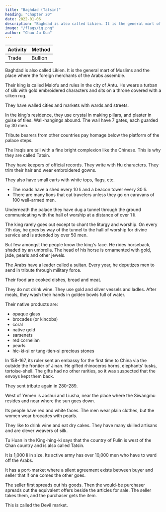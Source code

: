 ```yaml
---
title: "Baghdad (Tatsin)"
heading: "Chapter 20"
date: 2022-01-06
description: "Baghdad is also called Likien. It is the general mart of Muslims and the place where the foreign merchants of the Arabs assemble"
image: "/flags/iq.png"
author: "Chau Ju Kua"
---
```



<!-- Baghdad? 762 -->

Activity | Method 
--- | ---
Trade | Bullion


Baghdad is also called Likien. It is the general mart of Muslims and the place where the foreign merchants of the Arabs assemble.

Their king is called Malofu and rules in the city of Antu. He wears a turban of silk with gold embroidered characters and sits on a throne covered with a silken rug.

They have walled cities and markets with wards and streets. 

In the king's residence, they use crystal in making pillars, and plaster in guise of tiles.  Wall-hangings abound. The wall have 7 gates, each guarded by 30 men.

Tribute bearers from other countries pay homage below the platform of the palace steps.

The Iraqis are tall with a fine bright complexion like the Chinese. This is why they are called Tatsin.

They have keepers of official records. They write with Hu characters. They trim their hair and wear embroidered gowns. 

They also have small carts with white tops, flags, etc. 
- The roads have a shed every 10 li and a beacon tower every 30 li. 
- There are many lions that eat travelers unless they go on caravans of 100 well-armed men.

Underneath the palace they have dug a tunnel through the ground communicating with the hall of worship  at a distance of over 1 li.

The king rarely goes out except to chant the liturgy and worship. On every 7th day, he goes by way of the tunnel to the hall of worship for divine service and is attended by over 50 men.

But few amongst the people know the king's face. He rides horseback, shaded by an umbrella. The head of his horse is ornamented with gold, jade, pearls and other jewels. 

The Arabs have a leader called a sultan. Every year, he deputizes men to send in tribute through military force. 

Their food are cooked dishes, bread and meat.

They do not drink wine. They use gold and silver vessels and ladles. After meals, they wash their hands in golden bowls full of water.


Their native products are:
- opaque glass
- brocades (or kincobs)
- coral
- native gold
- sarsenets
- red cornelian
- pearls
- hic-ki-si or tung-tien-si precious stones

In 158-167, its ruler sent an embassy for the first time to China via the outside the frontier of Jinan. He gifted rhinoceros horns, elephants' tusks, tortoise-shell. The gifts had no other rarities, so it was suspected that the envoys kept them back.

They sent tribute again in 280-289.

West of Yemen is Joshui and Liusha, near the place where the Siwangmu resides and near where the sun goes down.

Its people have red and white faces. The men wear plain clothes, but the women wear brocades with pearls. 

They like to drink wine and eat dry cakes. They have many skilled artisans and are clever weavers of silk.

Tu Huan in the King-hing-ki says that the country of Fulin is west of the Chan country and is also called Tatsin. 

It is 1,000 li in size. Its active army has over 10,000 men who have to ward off the Arabs. 

It has a port-market where a silent agreement exists between buyer and seller that if one comes the other goes. 

The seller first spreads out his goods. Then the would-be purchaser spreads out the equivalent offers beside the articles for sale. The seller takes them, and the purchaser gets the item. 

This is called the Devil market. 

<!-- Notes.
The first part of this chapter is taken nearly literally from Ch6u K'ii-fei's account of Ta-
The work of this author, as stated in the Introduction (supra, p. 22.) appeared in A. D.
1178, and was the result of personal enquiries made by him on the subjects of which it treats, 2»
1)
ts'in, 3,1.
and nowise a compilation from previous works.
contemporaneous matter. AH other portions of
historians;
they are mentioned in the footnotes to
To emphasize
the additions
in previous records other than
Ju-kua's chapter on T'ien-chu
are the only passages of
The
Ch6u
It
may be
this chapter
an
all portions of this
chapter occurring
The first phrase of Chau 30
110) and another phrase in the same chapter (infra, p. Ill)
K'u-fei's, are printed in italics.
(infra, p.
K'ii-fei's notes on Ta-ts'in omitted
Ta-ts'in of the twelfth century, as represented in
characteristics of
are taken from the older Chinese
this chapter.
made by Chau Ju-kua,
Ch6u
looked upon as containing chiefly
ecclesiastical state.
As
from
Chou
in ancient times Ta-ts'in
upon as the representatives of the Christian world united under a
this chapter.
K'ii-fei's account,
and
Fii-lin
has
may be
all
the
looked
spiritual chief, the Patriarch of
Antioch, so the king of Ta-ts'in of the twelfth century must have been a patriarch, and, as
35
is
shown in a subsequent note, this king must have been the Nestorian patriarch of Baghdad, which
was indeed, at that time, the point of junction where all the great trade routes of Western'
Asia united. The words oalso called Li-kien», added here by Chau, are taken from the Hou Han-
shu, 88 (see Hirth, China and the Roman Orient, 40 and 146), and refer to the Ta-ts'in of 40
city
ancient times.
/
An-tu (Antioch) in the Wel-shu, 102 (see Hirth,
the so-called king of Ta-ts'in may have to be identified with the Patriarch
2) Since the Capital of Ta-ts'in
op.
cit.,"
48
et seqq.),
is
called1,20
BAGHDAD.
who was indeed considered
when
of Antioch,
before the schism in 498 A. D.,
church in Chaldsea. According
Fu-lin called Po-to-li
to the
1
05
the spiritnal head of all the Christians in Asia, certainly
the adherents of Nestorius (f 440) established their own
cit., 55 and 60) the king of
T'ang-shu, 198 (see Hirth, op.
^ ^
('^
'
Canton dialect and probable old sound:
Po-to-lik),
sent
5 ambassadors to the Chinese court in 643 A. D. This name lends itself admirably as a transcription
of the Syriac form for «patriarch», viz. hatriJc. In Chou K'u-fei's account, as copied by Chau
Ju-kua, the king
title
of)
Ma-lo-ba, since
fit
(^
of Ta-ts'in in the twelfth century is styled
(^ ^ ^
[^] may
Ma-lo-fa
Canton
dialect:
i.
e.,
he
is
addressed by the
Ma-lo-fat, probable old sound Ma-lo-pat,
oir
stand for iha in Sanskrit transcriptions, see Julie n, Methode pour
10 dechiffrer, 104, As 309). This again
is an excellent transcription for Mar Aba, one of the titles by
which the Nestorian patriarch could be addressed. Mar is a title of honour given to learned devotees
among the Syrian Christians, somewhat like our «Venerable» (Ducange, Glossarium, etc., ed:
L.
Favre,
Father*).
s.
Its
15 III B, 92:
v.
Aba means
Mar).
«Quem enim
seu Domini
Mar- Aba may thus be translated by «Venerable
(itarpixto;). (Assemani, Bibl. Orient.,
afathera.
Latin and Greek equivalent was Patricius
Graeci Latinique Patricium vocant,
is
dicitur Syriace
Aba,
et praefixo
Mar,
Mar-Aba»). In the Syriac portion of the Nestorian inscription of Si-an-fu the
patriarch Hannanjesus II, who died in 778 A. D. three years before the erection of the monument
in 781, is referred to under the title Abad Abahotha Mar Hanan Isua Qatholiqa Patrirkis («Pfere
titulo,
des Peres, le Seigneur Hanan-Jesus, etant
20 Si-ngan-fou,
jn Chinese records
of Antioch. Still
fei's
up
to the
we may
time of
Chou
Ta-ts'in»
(^^ Afc 1^
stilled is
K'u-fei as kings of Ta-ts'in or Fu-lin being patriarchs
whom
entertain doubts as to
Ta-ts'in chapter, at the end of
25 can be
Patriarche universel.i) Pauthier, L'inscription de
le
Paris, 1858, 42). This does not exclude the possibility of all the patriarchs mentioned
H JH
found there (see
which
ffti),
infra, p.
it is
the
title
should be applied in
stated that «T'icn-chu (India)
is
Ch6u K'u-
subordinate to
and that the sacred water by which the waves of the sea
HI).
It
would seem that
Chau Ju-kua
has built up his
account of T'ien-chu on little more than this information, which in Chou K'ii-fei's original
merely refers to the Indian Christians, and not to India generally, by adding all possible notes
referring to non-Christian India from older records. Since
we
are in the possession of ample
evidence showing that the Indian Christians of the St. Thomas church were Nestorians and that
30 their chiefs were appointed by the Chaldsean patriarch in Baghdad (see Assemani, op. cit., 435,
et seqq.= Christiani S. Thomae in India), it must seem strange that, according to Chou K'u-fei at
some time preceding the appearance of his bopk in 1178, it was the eking of Ta-ts'in», if this
means the Patriarch of Antioch, who appointed the chief of T'ien-chu, i. e. the Indian Christians,
and that this statement seems to correspond with that of a Byzantine author, the archimandrite
a notary in the service of the Patriarch of Constantinople, who wrote in 1143,
NilosDoxopatres,
35
a short treatise on the patriarchal thrones (Krumbacher, Gesch.
derbyzantin. Litteratur, 2'' ed., Munchen, 1897, 415 et seqq.). Doxopatres says in unmistakable
Greek that «the Patriarch of Antioch was in charge of all Asia and Anatolia, and even India,
for kino'
Rogers II of
Sicily,
and also of
whither he had sent a 'katholikos' ordained by himself, styled the one of Komogyris,
altogether
thirteen
him
under
that
he
had
and
his
time,
40 Persia and Babylon, called Baghdad at
cf. Renaudot,
et
seqq.;
1685,
II,
211
Leiden,
Moyne,
le
Stephani
Sacra
Varia
metropolitans)). (See
follow from this that,
Ancient Accounts of India and China, London, 1733, 119). It seems to
immediate chief on the patriarchal
whatever the relations of the Nestorians in India were to their
as a still higher authority. Assemani
throne in Baghdad, the one of Antioch was looked upon
Syrians gave their chiefs the title
Jacobite
and
Maronite
Melchite,
the
that
45 (III, 289) admits
it for the Nestorians. For materials regarding
{(Patriarch of Antioch)), but he emphatically denies
Assemani, passim; W. Germann,Die Kirche der Thomas-
this crux of patriarchal history, see
Richter, Indische Missionsgeschichte, Gtttersloh, 1900, where the
christen, Gtttersloh,
1877;
Charles Swanston, A memoir of the
Greek passage referred to is quoted on p. 163, note; and
Christians of the Apostle Thomas, etc., in J. R. A. S.
Syrian
or
the
Malaya,
of
Church
50 Primitive
247; La Croze, Histoire du Christianisme des
London, I, 172— 192, and II, 54—62 and 243
—
Indes
La'naye, 1758. Swanston
says
among
other things= ((Whatever credit
may be thoughtBAOnDAD.
,:106
tine
l,20
the current tradition of these Christians, that the Apostle
to
the Gospel
among them,
Thomas planted the
seeds of
considered established beyond contradiction, that
much may be
so
they existed in Travancor as a flourishing people, connected with the Syrian church, from
the
Era»
centuries of the Christian
first
which was formerly
(op. cit., II, 234); atheir liturgy is that
road in the churches of the Patriarch of Antioch, and their language
is
the Syriac» (237); «they
5
him in
their prayer* (239). These relations between Chau Ju-kua's India and his Ta-ts'in were first
pointed out by Hirth, aChao Ju-kua's Ethnography)), in J. E. A. S., 1890,496—499. ThougJi
the Antiochian patriarch is referred to in these records, the main fact to us is the position
of the one of Baghdad as the immediate chief of the Indian Christians. It seems, therefore, that 10
hold in the highest respect
Ch6u
K'il-feii's Ta-ts'in is
theii;
Patriarch of Antioch, or Mosul, and
not the ancient Ta-ts'in as far as
Chau Ju-kua
Antioch or An-tu, though referred to by
its
make mention
territory
is
of
concerned, and that
as its capital on the groijnd of former
statements, cannot be the place «where the foreign merchants of the Ta-shi assemble ». This
much more likely to apply to Baghdad, in 1178 A. D. the seat of the Nestorian
Here indeed was athe point of junction where all the great trade-routes of .Western 15
Asia united)) (von Kremer, Culturgesch. des Orients, 11,47), which in those days could not quite
so well be said of Antioch. See also Hirth, The Mystery of Fu-lin, in J. A. 0. S., XXX, 1—31.
3) «He wears a turban of silk with gold embroidered characters)). According to Assemani
III B, 389) the Nestorian patriarchs did not wear a mitre like other church dignitaries of this
remark
is
patriarch.
,
rank, but an embroidered turban, called birima («Biruna, hoc
qua caput
tegitur, instar Amictuso). It appears,
est, Cidaris,
phrygio opere ornata, 20
however, that scholars disagree as
to the
meaning
of this word Mruna, which according to some must have been a kind of burnoose rather than a
turban,
if
4)
not even a gown of considerable length. See infra, p. 107.
The
(around the
first
city)i).
four words (in Chinese
^W WJ) may
This reference to the use of plaster
is
also
be rendered athere
not original with
is
a wall
Ch6u K'u-fei, he found
25
Hirth, China and the Roman Orient, 53). The reference to the
use of crystal is taken from H6u Han-shu, 118. (See Hirth, op. cit., 40, 44, 51). On the 'Seven
gates', cf. Le Strange, Eastern Caliphate, 30, 31, his description of Baghdad.
5) Quotation from H6u Han-shu, 118. See Hirth, op. cit., 40, 44, 50, 70, 78.
it
in the
Kiu T'ang-shu, 198
0) This
paragraph
See Hirth, op.
cit.,
oldest Ta-ts'in texts.
is
(see
substantially a quotation from Wei-lio, 30,
the Hebrews was to wear their hair generally short, and to check
of scissors onlyn. Kitto, Cyclopsedia of Biblical Literature,
7)
Ch6u
and Hou Han-shu, 118. 30
70 and 40, 55, 58. The custom of wearing short hair is referred to in the
aDiiferent from the custom both of the Greeks and the Egyptians, that of
K'u-fei and our author
other religions. See supra, p. 73, note
make frequent
1, p.
s. v.,
its
growth by the application
'Hair'.
use of Buddhist terms
when speaking
of 35
93, et passim.
BenjaminofTudela, who visited Baghdad in the middle of the twelfth century, says of the
Caliph= aBut in that Palace of the mightie king, there are buildings of an admirable greatnesse,
the Pillars whereof are of silver and gold, and the inner parts of the houses are over-laide
with these metals, and beautified with
all
kind of Precious stones and Pearles= out of the which 40
Palace he goeth forth once only in the yeere, on that festival day or Easter, which they call
llamadan. And on that day, great multitudes of men from divers and remote Countries, flocke
And he is carried upon a Mule, attired in princely garments, intermingled
having his head adorned with a Myter, shining with stones of incomparable
price= but he weareth a blacke Handkerchiefe upon the Myter, ... But he commeth forth of his 45
Palace to the great house (as they call it) of Prayer, built in the gate Bosra= for that is a,ccounted
together to see his face.
with gold and silver,
their greatest home
of Prayer.
...
All that whole yeere after he
never to goe forth to any other place ».
And
is
conteyned within the Palace,
of the chief of the small Jewish
in Baghdad, the aChief of the Captivity», as he
was
community dwelling
he says= «But when he commeth forth
to visit the Great king, he is guarded with a great number of Horse-men, Jewes
and gentiles 50
accompanying him, a Cryer going before him. ... 3ut he is carried upon an Horse cloathed with
silken and embroydered garments, he adometh his head with a Miter, upon the Miter
he weareth
called,
a white Shash, and upon the Shash a Chainea. Purchas, His Pilgrimes, VIII, 559—562. Conf.1,20
BAGHDAD.
J
07
M. N. Adler, The Itinerary of Benjamin of Tudela,
London, 1907, 36 et seq. Such, it appears,
was the style m which the minor rulers residing in
Baghdad paid their state visits to the Caliph,
who himself, as an Abbaside, wore a (.black handkerchief
upon his mitre». What we know about
the official dress of the Nestorian patriarch
seems to be quite compatible with Chou K'fl-fei's
Each patriarch, as we may conclude from Mar Amr's lives of the
Nestorian patriarchs
(quoted below), was at his coronation endowed with
a pallium (biruna) of some particular colour
peculiar to his government. This pallium is not clearly
referred to in Chau Ju-kua's text, who
contracts into one word san
(|^), umbrella, Chou K'fl-fei's words= (.protected by a blue (or
green) umbrella provided with threefold eaves»
^St). This blue (or green)
5 account.
10 umbrella
may have
{fy^M^
got into the text from a mistaken description of the sacred
gown
called
biruna, the exact shape and use of which seems to
be a matter in dispute. Assemani calls it a
((pontifical gowns in one place and a «cidaris» in
another. A Chaldsean archbishop, consulted on
the meaning of the term, also gives four different explanations,
the second of which seems to be the
most hkely to answer, viz. uhiruna vocatur indumentum exterius perlongum et amplum personam
IB totam cooperiens, ad modum fere togsie senatoriae
aut purpurae cardinalitiae» (see Abbeloos
and
Lamy,
volume
Barhebraei Chronic,
(III B,
683)
ecclesiast.,
distinguishes
the
and since Assemani, in his last
i. €.
a low turban, from the
may have been a kind of hood, or cape,
355, note
I,
liruna as a
2);
cidaris,
opaenula, quae pluvialis formam repraesentat», it
used primarily for protection against rain, thus corresponding to the sacred gown called
20 phaina by the Jacobites and maajohra by the Nestorians. Assemani (op. cit., 674) describes the
final act in the coronation
the
maaphra
or kaphila,
of the Nestorian patriarch in such a
e.
i.
the rain cloak, and the liruna,
i.
e.
way
as to suggest that the twOj
the turban, have to be put on,
before coronation can be pronounced to be complete. It seems that, whatever the two terms may
mean, they practically belong to one another, which may have given rise to the confusion existing
'
25 in their interpretation. It is quite possible that Ch6uK'u-fei, who was a native of Won-ch6u and,
when he wrote his book, held the post of Assistant Sub-Prefect in Kui-lin, the capital of
Kuang-si, collected his notes in Canton, which place he had to pass on his way from his home to
his official residence; and in Canton, as we know (see supra, pp. 14—16), there was then, and had
been for centuries, a large foreign, mostly Mohammedan, settlement. Among these foreigners
30 there may have been natives of Baghdad familiar with Nestorian institutions in that city, if not
some merchants, or business friends, who happened to be Christians themselves. One of these may
have supplied the information regarding the patriarch, and from his description of the ((pluvialen
forming part of his
official dress,
the Chinese writer
a (irain cape, or cloak» to be an umbrella.
Two
may have
misunderstood what was originally
years before the completion of
Chou
K'u-fei's
35 book, in 1176 A. D., the contemporary patriarch, by the name of Elias III, was elected and
ordained at Madain, npallio amictus pistacini coloris (see Gismondi, Maris Amri et Slibae De
I'atriarchis
Nestorianorum Commentaria,
II,
64).
with
Chou
40 shades
palace
K'ii-fei's ts'ing,
i.
e.
«green», or «blue, umbrellas, since
Hirth, Ancient Porcelain, 7
If Elias III be meant by Ch6u
(see
{cello)
to
it may have been, of
may have something to do
that word may cover both
This vest, whatever
pistachio-green colour, the colour of the patriarch's personal reign,,
et seqq.).
K'fl-fei's
nking of Ta-ts'in», the tunnel leading from his
the hall of worship {ecdesia) might be considered his work. For,
passages testifying to his love of architectural enterprise.
Mar Amr
says
(1.
c.)
we have two
that, after his
ordination at Madain, he proceeded to the patriarchal residence in the Christian quarter of
and when he observed its being in a state of ruin began to rebuild it together
45 Baghdad,
with the church; that God favoured his ventures, and that by his exertions many benefices have
been brought about («Inde ad cellam in aedibus Eomaeorum positam profectus, eandemque
dirutam contemplatus, illam reaedificare coepit unS, cum ecclesia= favitque eius conatibus Deus,
operaque ipsius multa praestita sunt beneficias). The other passage occurs in B arhebrae us' Chro-
50 nicon (Abbeloos and Lamy, III, 370), where he is referred to as having built up the ruins of the
patriarchal residence and
made
it
habitable (((Ipse ruinas cellae catholici instauravit et habita-
bilem fecits). The two passages do not distinctly mention the subway, but it seems suggestive that
just at this time both the palace, or cella, and the church of the patriarch were rebuilt. Jacobus.108
1,20
BAGHDAD.
quoted in Hettinger's Bibliotheca Orientalis, 62, as having referred to
Elias III as ((Patriarch of Antiochn, but Assemani ridicules the idea, because he says, the title
Golius (1596-1GG7)
is
was never claimed by the Kestorians (see supra, p. 105, line 46).
prince to take
is wrongly reputed to have been the first sovereign
8)
the title of Sultan, in 1002 A. D. It was later on borne by Togrul beg and the succeeding Seldjuk
princes. See de Guignes, Hist, des Huns, II, 162. In 1057 Togrul was made General of the Empire
and Governor of all the Moslim by the Caliph. In 1072 the Sultan Malekshah was given by the
((Patriarch of Antioch»
Mahmud
of
Ghazni
5
Amir el-Mumenin, which had only been borne by the Caliphs until then. On the
hand the Caliphs were confirmed in their title by the Sultans. Ibid. II, 197—198, 214.
In the time just preceding the year 1178, when Ch6u K'il-fei's work appeared, the Caliphs 10
Caliph the
other
of
title
of Baghdad were politically powerless, though they continued to be the spiritual rulers of the
Moslim world. The political masters of Baghdad itself were the Seldjuk Sultans, descendants of
the great Malekshah. But even their power had begun to decline, and it seems doubtful which
of the several rulers bearing the title of Sultan in Ch6u K'il-fei's time is referred to by that
who had captured Damascus and other Syrian cities, called himself 15
and gave orders that in the mosque prayers the names of himself and
the Caliph of Baghdad should be mentioned. "When Elias III was elected Patriarch of the Nesto-
rians, Mustadi was Caliph (see Mar Amr, op. cit., 64); the Seldjuk Stittans immediately preceding
this period were Arslan and Togrul. See E. G. Browne, in J. R. A. S., 1902, 873-882.
Under the Seldjuk Sultans, the country was divided among numerous Emirs as feudal 20
author. Possibly Saladin,
on his
'Sultan'
lords,
who had
coins,
'
to deliver
an annual tribute
to the Sultan
certain troops for service under the Sultan.
See von
Kremer,
Culturgesch. des Orients,
Chou
I,
and who, in times of war, had
Hence the remark that
to
fit
out
'he orders the Ta-shi, etc.'.
254.
work there follow here the references to T'ien-chu being a dependency
of Ta-ts'in and to the holy-water which quiets the -waTes; which our author has transposed to 35
the beginning of his chapter on T'ien-chu, see infra, p. 110 line 30 and p. 111. lines 7
9.
10) Chou K'il-fei probably took this reference to the gem called hie-ki-si from the Hou-
Han-shu, 1 18, where it is found mentioned for the first time. If the hie-ki-si was a gem, it probably
belonged to the same class as the ye-huang-pi or 'jewel that shines at night', which is said to
have been a product of Ta-ts'in. See Hirth, China and the Koman Orient, 79 and 242. See also 30
infTa. Pt. II. Ch. XLI. Kote.
11) The date here given is apparently a misprint, the Hou Han-shu gives the correct date,
9)
In
K'il-fei's
—
ninth year of the yen-hi period',
Antoninus, Hirth, op.
cit.,
i.
e.
166 A. D. See on this famous mission from Marcus Aurelius
42 and 173.
Cf.
supra, p. 5.
from Tsin-shu, 97. See Hirth, op. cit., 45.
35
13) Quotation from H6u Han-shu, 118. See Hirth, op. cit., 42-43, 291—293. The
Weak-Water, as well as the other terms usually mentioned together with it, the Si-wang-mu,
the Bed Water (Ch'i-shui) and the Flying Sands (Liu-sha), appear in very old Chinese legends,
and, although it would be a fruitless task to seek to ascertain their actual whereabout (cf. F. AV.
Mayers, Chinese Readers Manual, Nos. 236, 330, 572), so much is certain, that these imaginary 40
abodes of a fairy queen were, according to the ideas of the original legend writers, neither in
12) Quotation
T'iau-chi nor in Ta-ts'in. See also Hirth, Ancient History of China, 144
14)
Tu Huan,
the author of the King-hing-ki, was
made a
— 151.
prisoner by the Arabs in the
and lived among them for ten years, and, when released, returned
The King-hing-ki is an ethnographical work, fragmentsonly of which have been 45
preserved in the commentary of the T'ung-tien
M.. Chs. 191—193), the author of which,
TuYu(Jg;2 T/b), was his relative.
Tu Huan's account of Fu-lin throws a still better light on our identification of the coimtry
battle of Taras in 751 A. D.,
to
Canton by
sea.
(^
with Syria than the statements of the standard Chinese historians, because
was written by a Chinese
762 A. D.) thus 50
giving us an opportunity of comparing notes with information from contemporaneous western
sources. Chan ("^ Canton dialect, Shim), in the west, (not north or north-west), of which Fu-lin is
author
to
who had
be looked
resided in
for, is
Western Asia during a
it
clearly definable period (751
a transcription of Sham, or ash-Sham,
((that
which
is
on the
—
left
hand (looking1,20
BAGHDAD.
to the rising sun).),
109
tlie northern country from Mecca, or Syria. At the time of Tii
iluan's
had just been the chief province of Merwan II, the last of the Caliphs of
the house of Omaya, with its capital at Damascus. This city itself is also called Sham.
Chau
Ju-kua's text differs slightly from the original in the T'ung-tien. The latter says= «In the country
arrival in the
5 of Fu-lin there
is
several thousand
e.,
i.
West,
it
Chan (Sham),
the country of
fi
(in
This seems to involve that
Sham
in the west screened off
(Syria, or, in its
part of the Fu-lin country.
addition
teristic
The fragment quoted
omitted by Chau Ju-kua; it
10 as captives in the frontier
(^
states,
^ ^"^Wi M
range of) mountains
(a
restricted sense,
held to be
in the T'ung-ti6n contains yet another charac-
says that «when (the people of Fu-lin) are kept
they will rather accept death than change their national customsa
tJ^^^^JC^IPM,)-
'^^''^
suggested by G. M. H. Playfair («The Mystery of Ta-tsm», in
15
by
CJ^^ |S^"S"|S ffi^lij|^i^M.)-
most
Damascus) was
length)»
=^°
^^
J. C.
improved translation
B. R. A.
S.,
New
Ser.
XX, 78, referring to the corresponding extract from Ma Tuan-lin, given by Hirth in China and
the Rom. Or., 83 and 116). PI ay fair applied this remark to the Israelites in exile, but there seems
to be no reason why Tu Huan should place on records facts of such remote antiquity as the
Babylonian captivity. On the other hand he is sure to have come into contact with, or have heard
of, the Syrian Christians living as captives among the Persians in Madain, or Ktesiphon, where
Khosru
asylum
had built for them a second Antioch as an
Greek civilization close to his Persian court
20 (Rawlinson, The Seventh Great Oriental Monarchy, 1876, 305, and Noldeke, Geschichte der
Perser und Araber zur Zeit der Sassaniden, Leiden, 1879, 165 and 329). These Syrian Christians
had furnished the nucleus of a large foreign population on Persian ground, enjoying under their,
patriarchs rights amounting in ordinary times to those of an independent nation (see von Kr e-
mer, Culturgesch. des Orients, II, 174 et seqq.), while at other times they had to suffer the most
25 cruel persecutions, refusal to abandon the faith of their fathers being under Sassanide and
Moslem rule often visited by torture and capital punishment. It is to those martyrs of Christian
faith that Tu Huan refers, when he asserts that othe people of Fu-lin», i. e., the Christians,
originally of Syria, living under their patriarchs as captives in Persia, owill rather accept death
than change their national customsa. A celebrated case of Christian martyrdom is recorded by
30
540 A.
after the fall of Antioch in
I,
for
his
Mar Amr (op.
id tempiis
Syrian
cit, 37) as
martyrium
D.,
slaves and a model of
with which Fu-lin has to be identified. If
it is
Tu Huan's
silk
were notorious in Syria:
so
Cf.
fragment point
Assemani,
to.
for
its
equal in the world
(^
J^
elements. Skilled artisans and clever
Chau Ju-kua,
was an industry, not mentioned by
^ -^ 5^ "F ^
men forming the army of Fu-lin, while the
40 The one figure is much too low, the other much
10 000
as the Byzantine empire.
But
432.
knew was
by the term Fu-lin covering the
referred to in the original quotation of the T'ung-tien, the manufacture of glass, which
not
II,
Syria as the country
said that the people drink wine, which he
Mahommedans; this may be accounted
population, mixed of native and Roman, or Greek
forbidden to the
weavers of
arrival in 752 A. D.= «per
medicus, cui Deus requiem concedat».
Several of the notes placed on record in
35 Christian
Tu Huan's
having occurred just a year after
fecit Israel
it is
^^^^ Ju-kua
i^B)-"
T'ung-tien text makes
too high for Syria
but
said «has
speaks of
consist of a million.
it to
under the Omaiads as well
both texts have the words= «they have to
ward
offtheTa-shii). This
argument against
might tempt the defenders of the Constantinople theory to look upon it as an
view things from an. histo-
Fu-lin being Syria. But we have to consider that Tu Huan does not
rical point
of view; he merely places on record
what he had heard and seen on
the spot. His
preceding and following
45 information is entirely contemporaneous, and refers to events immediately
just the time when the Romans
was
This
fought.
was
Taras
battle
of
the
when
the year 751,
Arabs than at any other period preceding, or
of Constantinople were much less molested by the
following for at least a generation.
entirely routed after a
The great
disaster of
fruitless siege of thirteen months,
718 A.
owing
D.,
when
the
Arab
fleet
was
to a combination of circumstances,
the Arabs in their attacks for
50 added to the murderous effect of Greek-fire, had discouraged
middle of the century, both
the
during
especially
generations to come; and since in the sequel,
dynastic
feuds* the Byzantines
with
Arabs
the
troubles,
domestic
parties were fully occupied with
occaison
for Tu Huan to say
any
scarcely
been
have
would
there
controversies,
with iconoclastic110
1,20
INDIA.
that (ithe
Romans
of the Eastern
Empire had
to
ward
the Ta-shi».
off
for a different explanation of this statement. In 751, the year of
We
the term Ta-shJ, from his point of view, applied to that portion of the
that great victory over the Chinese under
Kau
Sien-chi,
i.
have, therefore, to look
Tu Huan's
arrival Jn the West,
Arabs who had just gained
the Abbaside territory (see
e.
Chavannes,
Turcs Occidentaux, 297). In his account of the Ta-shi (T'ung-tien,
193,23) Tu Huan says= othe country of Chan (Sham, or Syria, of which Damascus was then the
which
capital) is on the western boundary of the Ta-shlf» {'^
ffi ;^)j
seems to show that to him the Ta-shi were the Abbaside Arabs and that their western neighbours,
treated by him as a separate country, were the Syrians, then still iighting for their independence
Documents sur
5
les Tou-kiou§:
^^
^ ^
—
here and there against the overwhelming numbers of the Abbaside armies, which had already 10
captured Damascus and driven the old Omaiad rulers out of the country. This view is supported
(^ -^ ^)
as the residence of the
Tu Huan's mentioning a city called by him A-ku-lo
king of the Ta-shl. This can be none other than the city of Kufa, the residence of Abu'l-'Abbas,
by
the Syriac
name
Assemani,
op.
of which, according to
cit..
Bar Hebraeus (Abbeloos and Lamy,
was Akula.
Ill B, 715)
Tu Huan
had no knowledge
foundation of which by the second Abbaside Caliph in 762 A. D.
fell in
of
III,
112:
Of.
Baghdad, the 15
the year of his return to
China by a trading vessel bound for Canton.
15) Sin
T'ang-shu, 221, has taken some of
Huan's work, among
its
statements concerning Ta-ts'in from
T u
others what he says of the people's fondness for wine and cakes, also the
passage conceriiing the «Devil marketn. See Hirth, China and the
Ancient, mediaeval, and modern travellers mention such
Cosmas Indicopleustes,
dumb
Roman Orient,
58, 60, 279, 283. 20
trading in Asia and
Christian topography, 52 (Hakl. Soc. edit.) speaks of
it
Africa.
as practised
Ta vernier, Travels in India, II, 68
Begbie (The Malayan Peninsula, 8)
Malay Peninsula. Cf also what Chau Ju-kua says 25
between the Ethiopians and the Barbarians-^probably Somalis.
(Ball's
says
edit.)
it is
(infra,
Ch.
refers to
it
as existing in his time in India, and
used among the aborigines of the
XL) on
the trade between the natives of the Philippines (Ma-i) and the Chinese. -->


